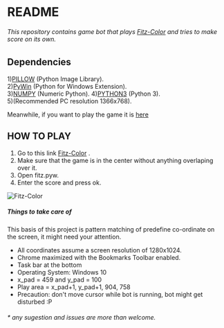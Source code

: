 # README

###### This repository contains game bot that plays [Fitz-Color](https://play.famobi.com/fitz-color) and tries to make score on its own.


Dependencies
---
1)[PILLOW](https://pypi.python.org/pypi/Pillow)  (Python Image Library).  
2)[PyWin](https://sourceforge.net/projects/pywin32/)  (Python for Windows Extension).   
3)[NUMPY](http://www.scipy.org/scipylib/download.html)  (Numeric Python).
4)[PYTHON3](https://www.python.org/downloads/release/python-343/) (Python 3).  
5)(Recommended PC resolution 1366x768).

Meanwhile, if you want to play the game it is [here](https://play.famobi.com/fitz-color) 

HOW TO PLAY
---
1) Go to this link [Fitz-Color](https://play.famobi.com/fitz-color) .    
2) Make sure that the game is in the center without anything overlaping over it.  
3) Open fitz.pyw.    
4) Enter the score and press ok.  

![Fitz-Color](http://i.imgur.com/ZhK0nwv.gif)  


##### Things to take care of 
This basis of this project is pattern matching of predefine co-ordinate on the screen, it might need your attention. 
- All coordinates assume a screen resolution of 1280x1024.
- Chrome maximized with the Bookmarks Toolbar enabled.
- Task bar at the bottom
- Operating System: Windows 10
- x_pad = 459 and y_pad = 100
- Play area =  x_pad+1, y_pad+1, 904, 758
- Precaution: don't move cursor while bot is running,
bot might get disturbed :P


###### * any sugestion and issues are more than welcome.

